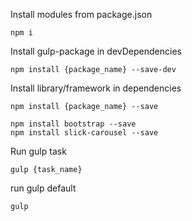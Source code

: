 Install modules from package.json

    npm i

Install gulp-package in devDependencies

    npm install {package_name} --save-dev 

Install library/framework in dependencies

    npm install {package_name} --save

    npm install bootstrap --save
    npm install slick-carousel --save


Run gulp task

    gulp {task_name}

run gulp default

    gulp